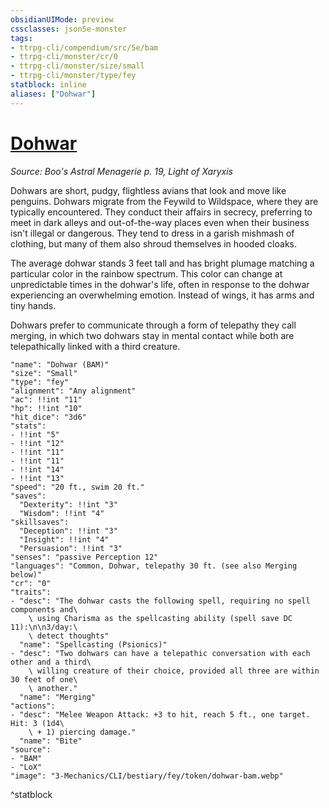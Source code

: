 ```yaml
---
obsidianUIMode: preview
cssclasses: json5e-monster
tags:
- ttrpg-cli/compendium/src/5e/bam
- ttrpg-cli/monster/cr/0
- ttrpg-cli/monster/size/small
- ttrpg-cli/monster/type/fey
statblock: inline
aliases: ["Dohwar"]
---
```

# [Dohwar](3-Mechanics\CLI\bestiary\fey/dohwar-bam.md)
*Source: Boo's Astral Menagerie p. 19, Light of Xaryxis*  

Dohwars are short, pudgy, flightless avians that look and move like penguins. Dohwars migrate from the Feywild to Wildspace, where they are typically encountered. They conduct their affairs in secrecy, preferring to meet in dark alleys and out-of-the-way places even when their business isn't illegal or dangerous. They tend to dress in a garish mishmash of clothing, but many of them also shroud themselves in hooded cloaks.

The average dohwar stands 3 feet tall and has bright plumage matching a particular color in the rainbow spectrum. This color can change at unpredictable times in the dohwar's life, often in response to the dohwar experiencing an overwhelming emotion. Instead of wings, it has arms and tiny hands.

Dohwars prefer to communicate through a form of telepathy they call merging, in which two dohwars stay in mental contact while both are telepathically linked with a third creature.

```statblock
"name": "Dohwar (BAM)"
"size": "Small"
"type": "fey"
"alignment": "Any alignment"
"ac": !!int "11"
"hp": !!int "10"
"hit_dice": "3d6"
"stats":
- !!int "5"
- !!int "12"
- !!int "11"
- !!int "11"
- !!int "14"
- !!int "13"
"speed": "20 ft., swim 20 ft."
"saves":
  "Dexterity": !!int "3"
  "Wisdom": !!int "4"
"skillsaves":
  "Deception": !!int "3"
  "Insight": !!int "4"
  "Persuasion": !!int "3"
"senses": "passive Perception 12"
"languages": "Common, Dohwar, telepathy 30 ft. (see also Merging below)"
"cr": "0"
"traits":
- "desc": "The dohwar casts the following spell, requiring no spell components and\
    \ using Charisma as the spellcasting ability (spell save DC 11):\n\n3/day:\
    \ detect thoughts"
  "name": "Spellcasting (Psionics)"
- "desc": "Two dohwars can have a telepathic conversation with each other and a third\
    \ willing creature of their choice, provided all three are within 30 feet of one\
    \ another."
  "name": "Merging"
"actions":
- "desc": "Melee Weapon Attack: +3 to hit, reach 5 ft., one target. Hit: 3 (1d4\
    \ + 1) piercing damage."
  "name": "Bite"
"source":
- "BAM"
- "LoX"
"image": "3-Mechanics/CLI/bestiary/fey/token/dohwar-bam.webp"
```
^statblock